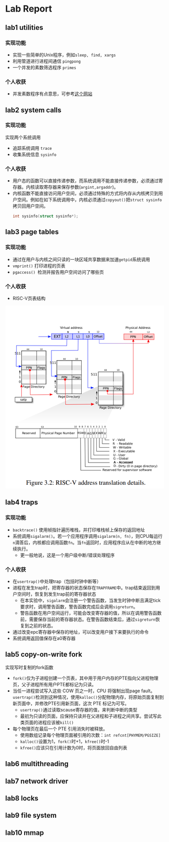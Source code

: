 # Lab Report

## lab1 utilities
### 实现功能
+ 实现一些简单的Unix程序，例如`sleep, find, xargs`
+ 利用管道进行进程间通信 `pingpong`
+ 一个并发的素数筛选程序 `primes`

### 个人收获
+ 并发素数程序有点意思，可参考[这个网站](https://swtch.com/~rsc/thread/)

## lab2 system calls
### 实现功能
实现两个系统调用
+ 追踪系统调用 `trace`
+ 收集系统信息 `sysinfo`

### 个人收获
+ 用户态的函数可以直接传递参数，而系统调用不能直接传递参数，必须通过寄存器。内核读取寄存器来保存参数(`argint,argaddr`)。
+ 内核函数不能直接访问用户空间，必须通过特殊的方式将内存从内核拷贝到用户空间。例如在如下系统调用中，内核必须通过`copyout()`把`struct sysinfo`拷贝回用户空间。
  ```c
  int sysinfo(struct sysinfo*);
  ```

## lab3 page tables
### 实现功能
+ 通过在用户与内核之间只读的一块区域共享数据来加速`getpid`系统调用
+ `vmprint()` 打印进程的页表 
+ `pgaccess() `检测并报告用户空间访问了哪些页 

### 个人收获

+ RISC-V页表结构

![](assets\addr_trans.png)

## lab4 traps

### 实现功能

+ `backtrace()` 使用帧指针遍历堆栈，并打印堆栈帧上保存的返回地址
+ 系统调用`sigalarm()`。若一个应用程序调用`sigalarm(n, fn)`，则CPU每运行`n`滴答后，内核都应调用函数`fn`。当`fn`返回时，应用程序应从在中断的地方继续执行。
  + 更一般地说，这是一个用户级中断/错误处理程序

### 个人收获

+ 在`usertrap()`中处理trap（包括时钟中断等）
+ 进程在发生trap时，把寄存器的状态保存在`TRAPFRAME`中。trap结束返回到用户空间时，恢复到发生trap前的寄存器状态
  + 在本实验中，`sigalarm`会注册一个警告函数，当发生时钟中断且满足tick要求时，调用警告函数，警告函数完成后会调用`sigreturn`。
  + 警告函数在用户空间运行，可能会改变寄存器的值，所以在调用警告函数前，需要保存当前的寄存器状态。在警告函数结束后，通过`sigreturn`恢复到之前的状态。
+ 通过改变epc寄存器中保存的地址，可以改变用户接下来要执行的命令
+ 系统调用返回值保存在a0寄存器

## lab5 copy-on-write fork

实现写时复制的fork函数

+ `fork()`仅为子进程创建一个页表，其中用于用户内存的PTE指向父进程物理页，父子进程所有用户PTE都标记为只读。
+ 当任一进程尝试写入这些 COW 页之一时，CPU 将强制出现page fault。`usertrap()`检测到这种情况，使用`kalloc()`分配物理内存，将原始页面复制到新页面中，并修改PTE引用新页面，这次 PTE 标记为可写。
  + `usertrap()`通过读取scause寄存器的值，来判断中断的类型
  + 最初为只读的页面，应保持只读并在父进程和子进程之间共享。尝试写此类页面的进程应该被`kill()`
+ 每个物理页在最后一个 PTE 引用消失时被释放。
  + 使用数组记录每个物理页面被引用的次数：`int refcnt[PHYMEM/PGSIZE]`
  + `kalloc()`设置为1，`fork()`时+1，`kfree()`时-1
  + `kfree()`应该只在引用计数为0时，将页面放回自由列表

## lab6 multithreading

## lab7 network driver

## lab8 locks

## lab9 file system

## lab10 mmap